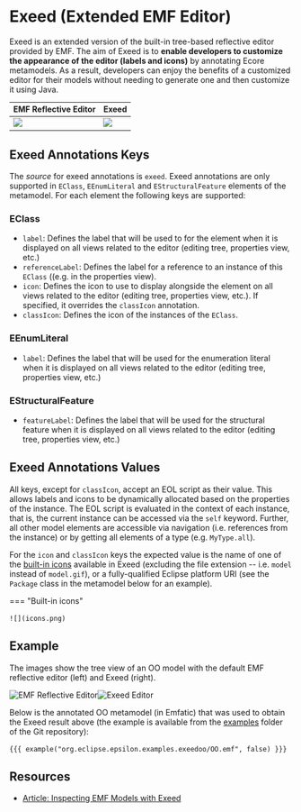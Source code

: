 # Exeed (Extended EMF Editor)

Exeed is an extended version of the built-in tree-based reflective editor provided by EMF. The aim of Exeed is to **enable developers to customize the appearance of the editor (labels and icons)** by annotating Ecore metamodels. As a result, developers can enjoy the benefits of a customized editor for their models without needing to generate one and then customize it using Java.

| EMF Reflective Editor | Exeed             |
| ----------------------- | -----             |
| ![](normaltree.png)     |![](exeedtree.png)|

## Exeed Annotations Keys
The *source* for exeed annotations is `exeed`. Exeed annotations are only supported in `EClass`, `EEnumLiteral` and `EStructuralFeature` elements of the metamodel. For each element the following keys are supported:

### EClass
* `label`: Defines the label that will be used to for the element when it is displayed on all views related to the editor (editing tree, properties view, etc.)
* `referenceLabel`: Defines the label for a reference to an instance of this `EClass` ((e.g. in the properties view).
* `icon`: Defines the icon to use to display alongside the element on all views related to the editor (editing tree, properties view, etc.). If specified, it overrides the `classIcon` annotation.
* `classIcon`: Defines the icon of the instances of the `EClass`.

### EEnumLiteral
* `label`: Defines the label that will be used for the enumeration literal when it is displayed on all views related to the editor (editing tree, properties view, etc.)

### EStructuralFeature
* `featureLabel`: Defines the label that will be used for the structural feature when it is displayed on all views related to the editor (editing tree, properties view, etc.)

## Exeed Annotations Values
All keys, except for `classIcon`, accept an EOL script as their value. This allows labels and icons to be dynamically allocated based on the properties of the instance. The EOL script is evaluated in the context of each instance, that is, the current instance can be accessed via the `self` keyword. Further, all other model elements are accessible via navigation (i.e. references from the instance) or by getting all elements of a type (e.g. `MyType.all`). 

For the `icon` and `classIcon` keys the expected value is the name of one of the [built-in icons](https://github.com/eclipse-epsilon/epsilon/tree/main/plugins/org.eclipse.epsilon.dt.exeed/icons) available in Exeed (excluding the file extension -- i.e. `model` instead of `model.gif`), or a fully-qualified Eclipse platform URI (see the `Package` class in the metamodel below for an example).

=== "Built-in icons"
    
    ![](icons.png)

## Example
The images show the tree view of an OO model with the default EMF reflective editor (left) and Exeed (right).

![EMF Reflective Editor](normaltree.png)![Exeed Editor](exeedtree.png)

Below is the annotated OO metamodel (in Emfatic) that was used to obtain the Exeed result above (the example is available from the [examples](https://github.com/eclipse-epsilon/epsilon/tree/main/examples/org.eclipse.epsilon.examples.exeedoo) folder of the Git repository):

```emf
{{{ example("org.eclipse.epsilon.examples.exeedoo/OO.emf", false) }}}
```

## Resources
- [Article: Inspecting EMF Models with Exeed](../articles/inspect-models-exeed)